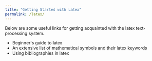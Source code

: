 ```yaml
---
title: "Getting Started with Latex"
permalink: /latex/
---
```


Below are some useful links for getting acquainted with the latex text-processing system.

* <a href="http://www.docs.is.ed.ac.uk/skills/documents/3722/3722-2014.pdf" target="_blank" style="text-decoration:none">Beginner's guide to latex</a>
* <a href="https://www.caam.rice.edu/~heinken/latex/symbols.pdf" target="_blank" style="text-decoration:none">An extensive list of mathematical symbols and their latex keywords</a>
* <a href="https://www.overleaf.com/learn/how-to/Using_bibliographies_on_Overleaf" target="_blank" style="text-decoration:none">Using bibliographies in latex</a>

